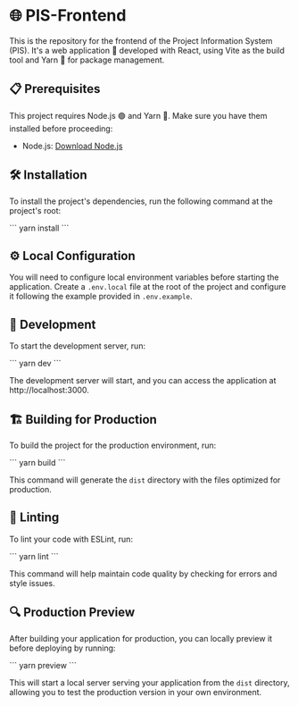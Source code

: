 # 🌐 PIS-Frontend

This is the repository for the frontend of the Project Information System (PIS). It's a web application 🌟 developed with React, using Vite as the build tool and Yarn 🧶 for package management.

## 📋 Prerequisites

This project requires Node.js 🟢 and Yarn 🧶. Make sure you have them installed before proceeding:

- Node.js: [Download Node.js](https://nodejs.org/)

## 🛠️ Installation

To install the project's dependencies, run the following command at the project's root:

\`\`\`
yarn install
\`\`\`

## ⚙️ Local Configuration

You will need to configure local environment variables before starting the application. Create a `.env.local` file at the root of the project and configure it following the example provided in `.env.example`.

## 🚀 Development

To start the development server, run:

\`\`\`
yarn dev
\`\`\`

The development server will start, and you can access the application at http://localhost:3000.

## 🏗️ Building for Production

To build the project for the production environment, run:

\`\`\`
yarn build
\`\`\`

This command will generate the `dist` directory with the files optimized for production.

## 🧹 Linting

To lint your code with ESLint, run:

\`\`\`
yarn lint
\`\`\`

This command will help maintain code quality by checking for errors and style issues.

## 🔍 Production Preview

After building your application for production, you can locally preview it before deploying by running:

\`\`\`
yarn preview
\`\`\`

This will start a local server serving your application from the `dist` directory, allowing you to test the production version in your own environment.
